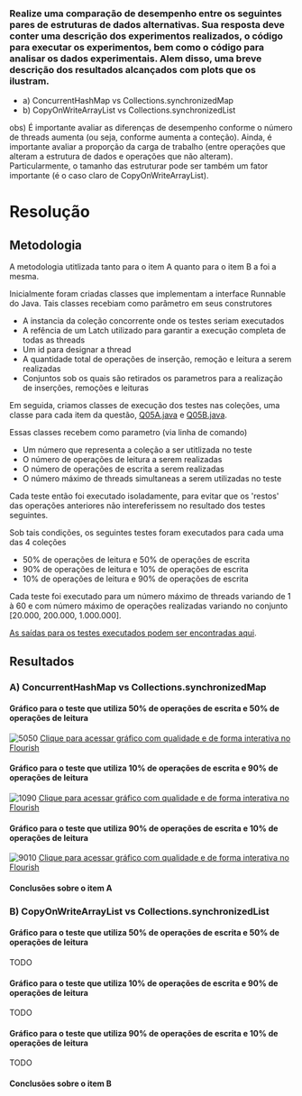 

### Realize uma comparação de desempenho entre os seguintes pares de estruturas de dados alternativas. Sua resposta deve conter uma descrição dos experimentos realizados, o código para executar os experimentos, bem como o código para analisar os dados experimentais. Alem disso, uma breve descrição dos resultados alcançados com plots que os ilustram.

 * a) ConcurrentHashMap vs Collections.synchronizedMap
 * b) CopyOnWriteArrayList vs Collections.synchronizedList

obs) É importante avaliar as diferenças de desempenho conforme o número de threads aumenta (ou seja, conforme aumenta a conteção). Ainda, é importante avaliar a proporção da carga de trabalho (entre operações que alteram a estrutura de dados e operações que não alteram). Particularmente, o tamanho das estruturar pode ser também um fator importante (é o caso claro de CopyOnWriteArrayList).

# Resolução

## Metodologia

A metodologia utitlizada tanto para o item A quanto para o item B a foi a mesma.

Inicialmente foram criadas classes que implementam a interface Runnable do Java. Tais classes recebiam como parâmetro em seus construtores
* A instancia da coleção concorrente onde os testes seriam executados
* A refência de um Latch utilizado para garantir a execução completa de todas as threads
* Um id para designar a thread
* A quantidade total de operações de inserção, remoção e leitura a serem realizadas
* Conjuntos sob os quais são retirados os parametros para a realização de inserções, remoções e leituras

Em seguida, criamos classes de execução dos testes nas coleções, uma classe para cada item da questão, [Q05A.java](./Q05A.java) e [Q05B.java](./Q05B.java).

Essas classes recebem como parametro (via linha de comando)
* Um número que representa a coleção a ser utitlizada no teste
* O número de operações de leitura a serem realizadas
* O número de operações de escrita a serem realizadas
* O número máximo de threads simultaneas a serem utilizadas no teste

Cada teste então foi executado isoladamente, para evitar que os 'restos' das operações anteriores não intereferissem no resultado dos testes seguintes.

Sob tais condições, os seguintes testes foram executados para cada uma das 4 coleções
* 50% de operações de leitura e 50% de operações de escrita
* 90% de operações de leitura e 10% de operações de escrita
* 10% de operações de leitura e 90% de operações de escrita

Cada teste foi executado para um número máximo de threads variando de 1 à 60 e com número máximo de operações realizadas variando no conjunto [20.000, 200.000, 1.000.000].

[As saídas para os testes executados podem ser encontradas aqui](./outputs).

## Resultados

### A) ConcurrentHashMap vs Collections.synchronizedMap

#### Gráfico para o teste que utiliza 50% de operações de escrita e 50% de operações de leitura

![5050](https://raw.githubusercontent.com/dalesEwerton/PC-Lista1/master/assets/img/ConcurrentHashMap%20vs%20SynchronizeMap%2050%25R%2050%25W.png?token=AE7ADSC476FEFD6BPXICO5S47GLMG)
[Clique para acessar gráfico com qualidade e de forma interativa no Flourish](https://public.flourish.studio/visualisation/394146/)

#### Gráfico para o teste que utiliza 10% de operações de escrita e 90% de operações de leitura

![1090](https://raw.githubusercontent.com/dalesEwerton/PC-Lista1/master/assets/img/ConcurrentHashMap%20vs%20SynchronizeMap%2010%25R%2090%25W%20.png?token=AE7ADSDIQJXIFMXFN4D3CP247GLKK)
[Clique para acessar gráfico com qualidade e de forma interativa no Flourish](https://public.flourish.studio/visualisation/394174/)

#### Gráfico para o teste que utiliza 90% de operações de escrita e 10% de operações de leitura

![9010](https://raw.githubusercontent.com/dalesEwerton/PC-Lista1/master/assets/img/ConcurrentHashMap%20vs%20SynchronizeMap%2090%25R%2010%25W%20.png?token=AE7ADSB2V6DTLSDINTVKFQ247GLOC)
[Clique para acessar gráfico com qualidade e de forma interativa no Flourish](https://public.flourish.studio/visualisation/394177/)

#### Conclusões sobre o item A

###  B) CopyOnWriteArrayList vs Collections.synchronizedList

#### Gráfico para o teste que utiliza 50% de operações de escrita e 50% de operações de leitura
TODO

#### Gráfico para o teste que utiliza 10% de operações de escrita e 90% de operações de leitura
TODO

#### Gráfico para o teste que utiliza 90% de operações de escrita e 10% de operações de leitura
TODO

#### Conclusões sobre o item B


